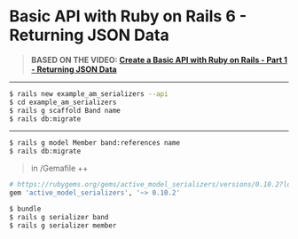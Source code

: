 # Basic API with Ruby on Rails 6 - Returning JSON Data

> __BASED ON THE VIDEO: [Create a Basic API with Ruby on Rails - Part 1 - Returning JSON Data](https://youtu.be/3S9fyfmCf1A)__

---
```sh
$ rails new example_am_serializers --api
$ cd example_am_serializers
$ rails g scaffold Band name
$ rails db:migrate
```
- - -
```sh
$ rails g model Member band:references name
$ rails db:migrate
```

> in /Gemafile ++
```ruby
# https://rubygems.org/gems/active_model_serializers/versions/0.10.2?locale=es
gem 'active_model_serializers', '~> 0.10.2'
```

```sh
$ bundle
$ rails g serializer band
$ rails g serializer member
```
